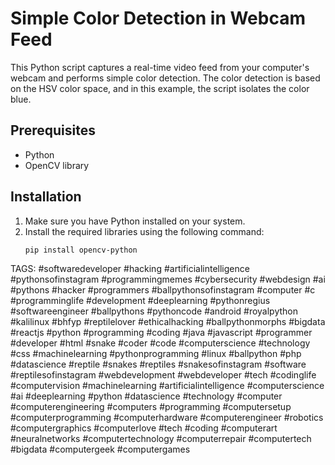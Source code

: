 # Simple Color Detection in Webcam Feed

This Python script captures a real-time video feed from your computer's webcam and performs simple color detection. The color detection is based on the HSV color space, and in this example, the script isolates the color blue.

## Prerequisites
- Python
- OpenCV library

## Installation
1. Make sure you have Python installed on your system.
2. Install the required libraries using the following command:
   ```bash
   pip install opencv-python


TAGS: #softwaredeveloper #hacking #artificialintelligence #pythonsofinstagram #programmingmemes #cybersecurity #webdesign #ai #pythons #hacker #programmers #ballpythonsofinstagram #computer #c #programminglife #development #deeplearning #pythonregius #softwareengineer #ballpythons #pythoncode #android #royalpython #kalilinux #bhfyp #reptilelover #ethicalhacking #ballpythonmorphs #bigdata #reactjs #python #programming #coding #java #javascript #programmer #developer #html #snake #coder #code #computerscience #technology #css #machinelearning #pythonprogramming #linux #ballpython #php #datascience #reptile #snakes #reptiles #snakesofinstagram #software #reptilesofinstagram #webdevelopment #webdeveloper #tech #codinglife #computervision #machinelearning #artificialintelligence #computerscience #ai #deeplearning #python #datascience #technology #computer #computerengineering #computers #programming #computersetup #computerprogramming #computerhardware #computerengineer #robotics #computergraphics #computerlove #tech #coding #computerart #neuralnetworks #computertechnology #computerrepair #computertech #bigdata #computergeek #computergames

